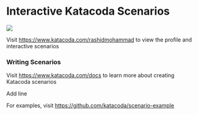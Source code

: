 # Interactive Katacoda Scenarios

[![](http://shields.katacoda.com/katacoda/rashidmohammad/count.svg)](https://www.katacoda.com/rashidmohammad "Get your profile on Katacoda.com")

Visit https://www.katacoda.com/rashidmohammad to view the profile and interactive scenarios

### Writing Scenarios
Visit https://www.katacoda.com/docs to learn more about creating Katacoda scenarios

Add line

For examples, visit https://github.com/katacoda/scenario-example
